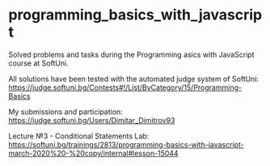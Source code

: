 # programming_basics_with_javascript
 Solved problems and tasks during the Programming asics with JavaScript course at SoftUni.

All solutions have been tested with the automated judge system of SoftUni:
 https://judge.softuni.bg/Contests#!/List/ByCategory/15/Programming-Basics

My submissions and participation:
 https://judge.softuni.bg/Users/Dimitar_Dimitrov93

Lecture №3 - Conditional Statements Lab:
https://softuni.bg/trainings/2813/programming-basics-with-javascript-march-2020%20-%20copy/internal#lesson-15044